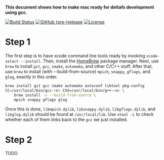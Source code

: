 **This document shows how to make mac ready for deltafs development using gcc.**

[![Build Status](https://travis-ci.org/pdlfs/deltafs.svg?branch=master)](https://travis-ci.org/pdlfs/deltafs)
[![GitHub (pre-)release](https://img.shields.io/github/release-pre/pdlfs/deltafs.svg)](https://github.com/pdlfs/deltafs/releases)
[![License](https://img.shields.io/badge/license-New%20BSD-blue.svg)](LICENSE.txt)

# Step 1

The first step is to have xcode command line tools ready by invoking `xcode-select --install`. Then, install the [HomeBrew](https://brew.sh/) package manager. Next, use `brew` to install `git`, `gcc`, `cmake`, `automake`, and other C/C++ stuff. After that, use `brew` to install (with --build-from-source) `mpich`, `snappy`, `gflags`, and `glog`, exactly in this order.

```bash
brew install git gcc cmake automake autoconf libtool pkg-config
CC=/usr/local/bin/gcc-<n> CXX=/usr/local/bin/g++-<n> \
    brew install -v --build-from-source \
    mpich snappy gflags glog
```

Once this is done, `libmpich.dylib`, `libsnappy.dylib`, `libgflags.dylib`, and `libglog.dylib` should be found at `/usr/local/lib`. Use `otool -L` to check whether each of them links back to the `gcc` we just installed.

# Step 2

TODO
